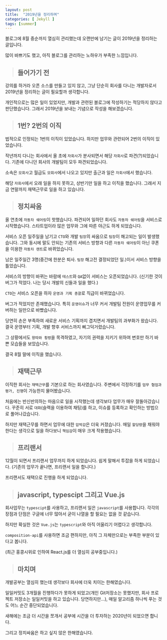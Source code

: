 ```yaml
---
layout: post
title:  "2019년을 정리하며"
categories: [ Jekyll ]
tags: [summer]
---
```


블로그에 8월 중순까지 열심히 관리했는데 오랜만에 남기는 글이 2019년을 정리하는 글입니다.

많이 바쁘기도 했고, 아직 블로그를 관리하는 노하우가 부족한 느낌입니다.

> ## 들어가기 전

강의를 하거라 오픈 소스를 만들고 있지 않고, 그냥 단순히 회사를 다니는 개발자로서 2019년을 정리하는 글이 필요할까 생각합니다.

개인적으로는 많은 일이 있었지만, 개발과 관련된 블로그에 작성하기는 적당하지 않다고 판단했습니다. 그래서 2019년을 보내는 기념으로 작성을 해보겠습니다.

> ## 1번? 2번의 이직

법적으로 인정되는 1번의 이직이 있었습니다. 하지만 업무와 관련되어 2번의 이직이 있었습니다.

작년까지 다니는 회사에서 올 초에 `자회사`가 분사되면서 해당 `자회사`로 파견(?)되었습니다. 기존에 다니던 회사의 개발팀이 모두 파견되었습니다.

소속은 `모회사`고 월급도 `모회사`에서 나오고 있지만 출근과 일은 `자회사`에서 했습니다.

해당 `자회사`에서 오래 일을 하지 못하고, 상반기만 일을 하고 이직을 했습니다. 그래서 지금 연말까지 재택근무로 일을 하고 있습니다.

> ## 정치싸움

올 연초에 `자동차 쉐어링`이 핫했습니다. 파견되어 일하던 회사도 `자동차 쉐어링`을 서비스로 시작했습니다. 스타트업이라 많은 업무와 그에 따른 야근도 하게 되었습니다.

서비스 오픈 일주일을 남기고 `CTO`와 개발 `팀장`의 싸움으로 `팀장`이 해고되는 일이 발생했습니다. 그와 동시에 말도 안되는 기존의 서비스 방향과 다른 `자동차 쉐어링`이 아닌 쿠폰을 이용한 `자동차 렌트`로 바뀌었습니다.

남은 일주일간 3명(중간에 한분은 퇴사. `팀장` 해고전 결정되었던 일.)이서 서비스 방향을 틀었습니다.

서비스의 방향이 바뀌는 바람에 `테스트`와 `QA`없이 서비스는 오픈되었습니다. (신기한 것이 버그가 적었다. 나는 당시 개발의 신들과 일을 했다.)

`CTO`는 서비스 오픈을 하자 `운영과 기획 총괄`로 직급이 바뀌었습니다.

버그가 적었지만 존재했습니다. 특히 `운영이슈`가 너무 커서 개발팀 전원이 운영업무를 커버하는 일만으로 바빴습니다.

당연히 손은 부족하여 새로운 서비스 기획까지 겹치면서 개발팀의 과부화가 왔습니다. 결국 운영부터 기획, 개발 향후 서비스까지 삐그덕거렸습니다.

그 상황에서도 `왕따와 횡령`을 목격하였고, 자기의 권력을 지키기 위하여 변호만 하기 바쁜 모습들을 보았습니다.

결국 8월 말에 이직을 했습니다.

> ## 재택근무

이직한 회사는 `재택근무`를 기본으로 하는 회사였습니다. 주변에서 걱정하기를 `업무 협업과 평가, 진행`이 가능한지 물어봤습니다.

처음에는 반신반의하는 마음으로 일을 시작했는데 생각보다 업무가 매우 잘돌아갔습니다. 꾸준히 서로 `대화`(슬랙을 이용하여 채팅)를 하고, 이슈를 등록하고 확인하는 방법으로 풀어나갔습니다.

하지만 재택근무를 하면서 업무에 대한 `압박감`은 더욱 커졌습니다. 매일 `할당량`을 채워야 한다는 생각으로 일을 하다보니 `책임감`이 매우 크게 작용했습니다.

> ## 프리랜서

12월이 되면서 프리랜서 업무까지 하게 되었습니다. 쉽게 말해서 투잡을 하게 되었습니다. (기존의 업무가 끝나면, 프리랜서 일을 합니다.)

프리랜서도 재택으로 진행을 하게 되었습니다.

> ## javascript, typescipt 그리고 Vue.js

회사업무는 `typescipt`를 사용하고, 프리랜서 일은 `javascript`를 사용합니다. 각각의 장점과 단점은 구글에 너무 많아서 굳이 나열을 할 필요는 없을 것 같습니다.

하지만 확실한 것은 `Vue.js`는 `typescript`와 아직 어울리기 어렵다고 생각합니다.

`composition-api`를 사용하면 조금 편하지만, 아직 그 자체만으로는 부족한 부분이 있다고 봅니다.

(최근 홍콩시위로 인하여 React.js를 더 열심히 공부중입니다.)

> ## 마치며

개발공부는 열심히 했는데 생각보다 회사에 더욱 치이는 한해였습니다.

일일커밋도 3개월을 진행하다가 못하게 되었고(개인 Git저장소는 못했지만, 회사 프로젝트 저장소는 일일커밋을 하고 있습니다. 당연하지만...), 매일 알고리즘 하나씩 푸는 것도 어느 순간 중단되었습니다.

새해에는 조금 더 시간을 쪼개서 공부에 시간을 더 투자하는 2020년이 되었으면 합니다.

그리고 정치싸움은 하고 싶지 않은 한해였습니다.
